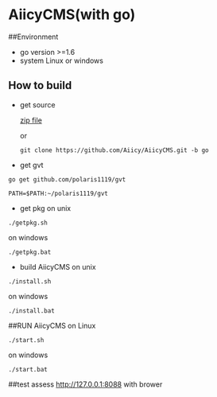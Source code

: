 AiicyCMS(with go)
===========
##Environment
* go version >=1.6
* system Linux or windows

## How to build

* get source

  [zip file](https://github.com/Aiicy/AiicyCMS/archive/go.zip)
  
  or
  ```
  git clone https://github.com/Aiicy/AiicyCMS.git -b go
  ```
* get gvt
```
go get github.com/polaris1119/gvt

PATH=$PATH:~/polaris1119/gvt
```
* get pkg
on unix
```
./getpkg.sh
```
on windows
```
./getpkg.bat
```
* build AiicyCMS
on unix
```
./install.sh
```
on windows
```
./install.bat
```
##RUN AiicyCMS
on Linux
```
./start.sh
```
on windows
```
./start.bat
```
##test
assess http://127.0.0.1:8088 with brower

